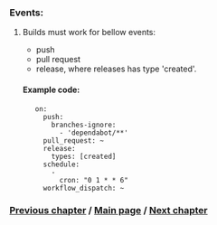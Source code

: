 ### Events:
1. Builds must work for bellow events:
    - push
    - pull request
    - release, where releases has type 'created'.

   #### Example code:
   ```YML
      on:
        push:
          branches-ignore:
            - 'dependabot/**'
        pull_request: ~
        release:
          types: [created]
        schedule:
          -
            cron: "0 1 * * 6"
        workflow_dispatch: ~
   ```
### [Previous chapter]('./doc/GithubBuilds/2_EventsSubchapter.md') / [Main page]('./doc/GithubBuilds/GithubBuilds.md') / [Next chapter]('./doc/GithubBuilds/3_JobsAndStrategySubchapter.md')